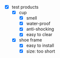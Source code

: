 - [x] test products
    - [x] cup
        - [x] smell
        - [x] water-proof
        - [x] anti-shocking
        - [x] easy to clear
    - [x] shoe frame
        - [x] easy to install
        - [x] size: too short